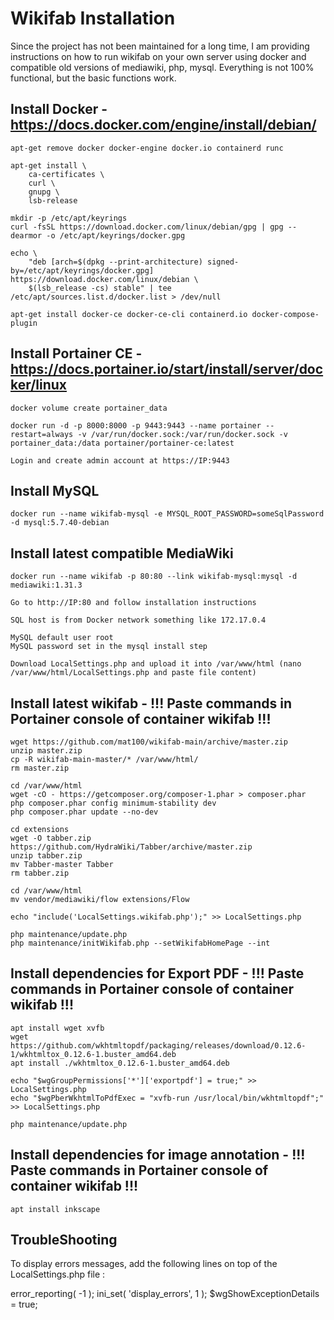 # Wikifab Installation

Since the project has not been maintained for a long time, I am providing instructions on how to run wikifab on your own server using docker and compatible old versions of mediawiki, php, mysql. Everything is not 100% functional, but the basic functions work.

## Install Docker - https://docs.docker.com/engine/install/debian/
    apt-get remove docker docker-engine docker.io containerd runc
    
    apt-get install \
        ca-certificates \
        curl \
        gnupg \
        lsb-release
    
    mkdir -p /etc/apt/keyrings
    curl -fsSL https://download.docker.com/linux/debian/gpg | gpg --dearmor -o /etc/apt/keyrings/docker.gpg

    echo \
        "deb [arch=$(dpkg --print-architecture) signed-by=/etc/apt/keyrings/docker.gpg] https://download.docker.com/linux/debian \
        $(lsb_release -cs) stable" | tee /etc/apt/sources.list.d/docker.list > /dev/null
  
    apt-get install docker-ce docker-ce-cli containerd.io docker-compose-plugin

## Install Portainer CE - https://docs.portainer.io/start/install/server/docker/linux
    docker volume create portainer_data
    
    docker run -d -p 8000:8000 -p 9443:9443 --name portainer --restart=always -v /var/run/docker.sock:/var/run/docker.sock -v portainer_data:/data portainer/portainer-ce:latest

    Login and create admin account at https://IP:9443

## Install MySQL
    docker run --name wikifab-mysql -e MYSQL_ROOT_PASSWORD=someSqlPassword -d mysql:5.7.40-debian

## Install latest compatible MediaWiki
    docker run --name wikifab -p 80:80 --link wikifab-mysql:mysql -d mediawiki:1.31.3

    Go to http://IP:80 and follow installation instructions
    
    SQL host is from Docker network something like 172.17.0.4
    
    MySQL default user root
    MySQL password set in the mysql install step

    Download LocalSettings.php and upload it into /var/www/html (nano /var/www/html/LocalSettings.php and paste file content)
    
## Install latest wikifab - !!! Paste commands in Portainer console of container wikifab !!!
    wget https://github.com/mat100/wikifab-main/archive/master.zip
    unzip master.zip
    cp -R wikifab-main-master/* /var/www/html/
    rm master.zip
    
    cd /var/www/html
    wget -cO - https://getcomposer.org/composer-1.phar > composer.phar
    php composer.phar config minimum-stability dev
    php composer.phar update --no-dev
    
    cd extensions
    wget -O tabber.zip  https://github.com/HydraWiki/Tabber/archive/master.zip
    unzip tabber.zip
    mv Tabber-master Tabber
    rm tabber.zip
    
    cd /var/www/html
    mv vendor/mediawiki/flow extensions/Flow
    
    echo "include('LocalSettings.wikifab.php');" >> LocalSettings.php
    
    php maintenance/update.php
    php maintenance/initWikifab.php --setWikifabHomePage --int

## Install dependencies for Export PDF - !!! Paste commands in Portainer console of container wikifab !!!
    apt install wget xvfb
    wget https://github.com/wkhtmltopdf/packaging/releases/download/0.12.6-1/wkhtmltox_0.12.6-1.buster_amd64.deb
    apt install ./wkhtmltox_0.12.6-1.buster_amd64.deb

    echo "$wgGroupPermissions['*']['exportpdf'] = true;" >> LocalSettings.php
    echo "$wgPberWkhtmlToPdfExec = "xvfb-run /usr/local/bin/wkhtmltopdf";" >> LocalSettings.php
    
    php maintenance/update.php

## Install dependencies for image annotation  - !!! Paste commands in Portainer console of container wikifab !!!
    apt install inkscape
    
## TroubleShooting

To display errors messages, add the following lines on top of the LocalSettings.php file : 

error_reporting( -1 );
ini_set( 'display_errors', 1 );
$wgShowExceptionDetails = true;
